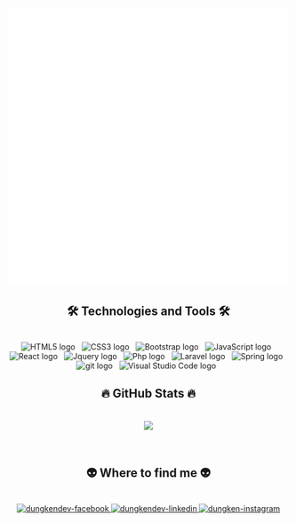 <!-- Trungquandev -->
<a href="#" target="_blank">
  <img height="500" src="svg/trungquandev.svg" width="1200" alt="dungkendev-official" />
</a>

<h2 align="center">🛠 Technologies and Tools 🛠</h2>
<br>
<div align="center" width="500"> 
<!-- https://simpleicons.org/ -->
<span><img src="https://img.shields.io/badge/HTML5-282C34?logo=html5&logoColor=E34F26" alt="HTML5 logo" title="HTML5" height="25" /></span>
&nbsp; 
<span><img src="https://img.shields.io/badge/CSS3-282C34?logo=css3&logoColor=1572B6" alt="CSS3 logo" title="CSS3" height="25" /></span>
&nbsp;
<span><img src="https://img.shields.io/badge/Bootstrap-282C34?logo=bootstrap&logoColor=7952B3" alt="Bootstrap logo" title="Bootstrap" height="25" /></span>
&nbsp;
<span><img src="https://img.shields.io/badge/JavaScript-282C34?logo=javascript&logoColor=F7DF1E" alt="JavaScript logo" title="JavaScript" height="25" /></span>
&nbsp;
<span><img src="https://img.shields.io/badge/Jquery-282C34?logo=jquery&logoColor=61DAFB" alt="React logo" title="React" height="25" /></span>
&nbsp;
<span><img src="https://img.shields.io/badge/React-282C34?logo=react&logoColor=0769AD" alt="Jquery logo" title="jquery" height="25" /></span>
&nbsp;
<span><img src="https://img.shields.io/badge/PHP-282C34?logo=php&logoColor=777BB4" alt="Php logo" title="php" height="25" /></span>
&nbsp;
<span><img src="https://img.shields.io/badge/Laravel-282C34?logo=laravel&logoColor=FF2D20" alt="Laravel logo" title="laravel" height="25" /></span>
&nbsp;
<span><img src="https://img.shields.io/badge/Spring-282C34?logo=spring&logoColor=6DB33F" alt="Spring logo" title="spring" height="25" /></span>
&nbsp;
<span><img src="https://img.shields.io/badge/Git/Github-282C34?logo=git&logoColor=F05032" alt="git logo" title="git" height="25" /></span>
&nbsp;
<span><img src="https://img.shields.io/badge/VS%20Code-282C34?logo=visual-studio-code&logoColor=007ACC" alt="Visual Studio Code logo" title="Visual Studio Code" height="25" /></span>
&nbsp;
<br>
</div>
<h2 align="center">🔥 GitHub Stats 🔥</h2>
<!-- https://github.com/anuraghazra/github-readme-stats -->
<br>
<div align=center>
  <a href="#" title="Dungkendev">
    <img width="315" align="center" src="https://github-readme-stats.vercel.app/api/top-langs/?username=VinCentProgrammer&hide=c%23,powershell,Mathematica,Ruby,Objective-C,Objective-C%2b%2b,Cuda&title_color=61dafb&text_color=ffffff&icon_color=61dafb&bg_color=20232a&langs_count=8&layout=compact&border_color=61dafb&hide_border=true" />
  </a>
</div>

<br>
<br>
<h2 align="center">👽 Where to find me 👽</h2>
<br>
<!-- https://icons8.com -->
<div align="center">
  <a href="https://www.facebook.com/profile.php?id=100050175040333" target="blank">
    <img src="https://img.icons8.com/bubbles/100/000000/facebook-new.png" alt="dungkendev-facebook" />
  </a>
  <a href="https://www.linkedin.com/in/dungdev" target="blank">
    <img src="https://img.icons8.com/bubbles/100/000000/linkedin.png" alt="dungkendev-linkedin" />
  </a>
  <a href="https://instagram.com/dundun_401221" target="blank">
    <img src="https://img.icons8.com/bubbles/100/000000/instagram.png" alt="dungken-instagram" />
  </a>
</div>


